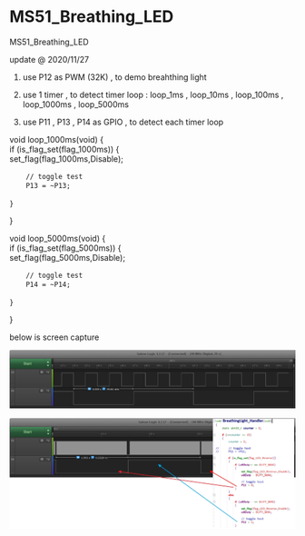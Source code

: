 # MS51_Breathing_LED
 MS51_Breathing_LED

update @ 2020/11/27

1. use P12 as PWM (32K) , to demo breahthing light

2. use 1 timer , to detect timer loop : loop_1ms , loop_10ms , loop_100ms , loop_1000ms , loop_5000ms

3. use P11 , P13 , P14 as GPIO , to detect each timer loop



void loop_1000ms(void)
{	
	if (is_flag_set(flag_1000ms))
	{		
		set_flag(flag_1000ms,Disable);

		// toggle test
		P13 = ~P13;
		
	}
}



void loop_5000ms(void)
{	
	if (is_flag_set(flag_5000ms))
	{		
		set_flag(flag_5000ms,Disable);

		// toggle test
		P14 = ~P14;
			
	}
}


below is screen capture

![image](https://github.com/released/MS51_Breathing_LED/blob/main/1000ms_5000ms.jpg)

![image](https://github.com/released/MS51_Breathing_LED/blob/main/PWM_swap.jpg)


